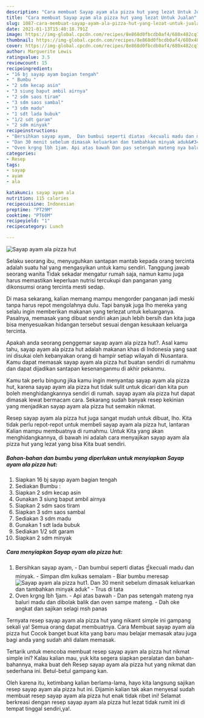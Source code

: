 ```yaml
---
description: "Cara membuat Sayap ayam ala pizza hut yang lezat Untuk Jualan"
title: "Cara membuat Sayap ayam ala pizza hut yang lezat Untuk Jualan"
slug: 1087-cara-membuat-sayap-ayam-ala-pizza-hut-yang-lezat-untuk-jualan
date: 2021-01-13T15:40:18.791Z
image: https://img-global.cpcdn.com/recipes/8e868d0fbcdb0af4/680x482cq70/sayap-ayam-ala-pizza-hut-foto-resep-utama.jpg
thumbnail: https://img-global.cpcdn.com/recipes/8e868d0fbcdb0af4/680x482cq70/sayap-ayam-ala-pizza-hut-foto-resep-utama.jpg
cover: https://img-global.cpcdn.com/recipes/8e868d0fbcdb0af4/680x482cq70/sayap-ayam-ala-pizza-hut-foto-resep-utama.jpg
author: Marguerite Lewis
ratingvalue: 3.5
reviewcount: 15
recipeingredient:
- "16 bj sayap ayam bagian tengah"
- " Bumbu "
- "2 sdm kecap asin"
- "3 siung baput ambil airnya"
- "2 sdm saos tiram"
- "3 sdm saos sambal"
- "3 sdm madu"
- "1 sdt lada bubuk"
- "1/2 sdt garam"
- "2 sdm minyak"
recipeinstructions:
- "Bersihkan sayap ayam,  Dan bumbui seperti diatas ☝kecuali madu dan minyak. Simpan dlm kulkas semalam Biar bumbu meresap"
- "Dan 30 menit sebelum dimasak keluarkan dan tambahkan minyak aduk&#34; Trus di tata"
- "Oven krgng lbh 1jam. Api atas bawah Dan pas setengah mateng nya baluri madu dan dibolak balik dan oven sampe mateng. Dah oke angkat dan sajikan selagi msh panas"
categories:
- Resep
tags:
- sayap
- ayam
- ala

katakunci: sayap ayam ala 
nutrition: 115 calories
recipecuisine: Indonesian
preptime: "PT29M"
cooktime: "PT60M"
recipeyield: "1"
recipecategory: Lunch

---
```



![Sayap ayam ala pizza hut](https://img-global.cpcdn.com/recipes/8e868d0fbcdb0af4/680x482cq70/sayap-ayam-ala-pizza-hut-foto-resep-utama.jpg)

Selaku seorang ibu, menyuguhkan santapan mantab kepada orang tercinta adalah suatu hal yang mengasyikan untuk kamu sendiri. Tanggung jawab seorang  wanita Tidak sekadar mengatur rumah saja, namun kamu juga harus memastikan keperluan nutrisi tercukupi dan panganan yang dikonsumsi orang tercinta mesti sedap.

Di masa  sekarang, kalian memang mampu mengorder panganan jadi meski tanpa harus repot mengolahnya dulu. Tapi banyak juga lho mereka yang selalu ingin memberikan makanan yang terlezat untuk keluarganya. Pasalnya, memasak yang dibuat sendiri akan jauh lebih bersih dan kita juga bisa menyesuaikan hidangan tersebut sesuai dengan kesukaan keluarga tercinta. 



Apakah anda seorang penggemar sayap ayam ala pizza hut?. Asal kamu tahu, sayap ayam ala pizza hut adalah makanan khas di Indonesia yang saat ini disukai oleh kebanyakan orang di hampir setiap wilayah di Nusantara. Kamu dapat memasak sayap ayam ala pizza hut buatan sendiri di rumahmu dan dapat dijadikan santapan kesenanganmu di akhir pekanmu.

Kamu tak perlu bingung jika kamu ingin menyantap sayap ayam ala pizza hut, karena sayap ayam ala pizza hut tidak sulit untuk dicari dan kita pun boleh menghidangkannya sendiri di rumah. sayap ayam ala pizza hut dapat dimasak lewat bermacam cara. Sekarang sudah banyak resep kekinian yang menjadikan sayap ayam ala pizza hut semakin nikmat.

Resep sayap ayam ala pizza hut juga sangat mudah untuk dibuat, lho. Kita tidak perlu repot-repot untuk membeli sayap ayam ala pizza hut, lantaran Kalian mampu membuatnya di rumahmu. Untuk Kita yang akan menghidangkannya, di bawah ini adalah cara menyajikan sayap ayam ala pizza hut yang lezat yang bisa Kita buat sendiri.

<!--inarticleads1-->

##### Bahan-bahan dan bumbu yang diperlukan untuk menyiapkan Sayap ayam ala pizza hut:

1. Siapkan 16 bj sayap ayam bagian tengah
1. Sediakan  Bumbu :
1. Siapkan 2 sdm kecap asin
1. Gunakan 3 siung baput ambil airnya
1. Siapkan 2 sdm saos tiram
1. Siapkan 3 sdm saos sambal
1. Sediakan 3 sdm madu
1. Gunakan 1 sdt lada bubuk
1. Sediakan 1/2 sdt garam
1. Siapkan 2 sdm minyak




<!--inarticleads2-->

##### Cara menyiapkan Sayap ayam ala pizza hut:

1. Bersihkan sayap ayam,  - Dan bumbui seperti diatas ☝kecuali madu dan minyak. - Simpan dlm kulkas semalam - Biar bumbu meresap
<img src="https://img-global.cpcdn.com/steps/9db457e88075bf88/160x128cq70/sayap-ayam-ala-pizza-hut-langkah-memasak-1-foto.jpg" alt="Sayap ayam ala pizza hut">1. Dan 30 menit sebelum dimasak keluarkan dan tambahkan minyak aduk&#34; - Trus di tata
1. Oven krgng lbh 1jam. - Api atas bawah - Dan pas setengah mateng nya baluri madu dan dibolak balik dan oven sampe mateng. - Dah oke angkat dan sajikan selagi msh panas




Ternyata resep sayap ayam ala pizza hut yang nikamt simple ini gampang sekali ya! Semua orang dapat membuatnya. Cara Membuat sayap ayam ala pizza hut Cocok banget buat kita yang baru mau belajar memasak atau juga bagi anda yang sudah ahli dalam memasak.

Tertarik untuk mencoba membuat resep sayap ayam ala pizza hut nikmat simple ini? Kalau kalian mau, yuk kita segera siapkan peralatan dan bahan-bahannya, maka buat deh Resep sayap ayam ala pizza hut yang nikmat dan sederhana ini. Betul-betul gampang kan. 

Oleh karena itu, ketimbang kalian berlama-lama, hayo kita langsung sajikan resep sayap ayam ala pizza hut ini. Dijamin kalian tak akan menyesal sudah membuat resep sayap ayam ala pizza hut enak tidak ribet ini! Selamat berkreasi dengan resep sayap ayam ala pizza hut lezat tidak rumit ini di tempat tinggal sendiri,ya!.

